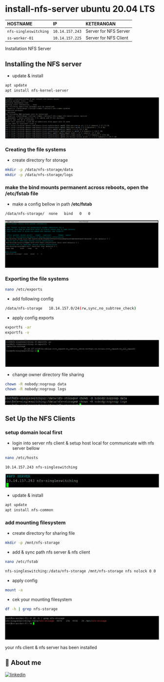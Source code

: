 # install-nfs-server ubuntu 20.04 LTS

| HOSTNAME              | IP              | KETERANGAN            |
| :---------------------| :---------------| :---------------------|
| `nfs-singleswitching` | `10.14.157.243` | Server for NFS Server |
| `ss-worker-01`        | `10.14.157.225` | Server for NFS Client |

Installation NFS Server
## Installing the NFS server
- update & install
```bash
apt update
apt install nfs-kernel-server
```

![Alt text](image.png)

### Creating the file systems
- create directory for storage
```bash
mkdir -p /data/nfs-storage/data
mkdir -p /data/nfs-storage/logs
```

### make the bind mounts permanent across reboots, open the /etc/fstab file
- make a config bellow in path **/etc/fstab**
```bash
/data/nfs-storage/  none   bind   0   0
```
![Alt text](image-1.png)

### Exporting the file systems
```bash
nano /etc/exports
```
- add following config

```bash
/data/nfs-storage   10.14.157.0/24(rw,sync,no_subtree_check)
```
- apply config exports
```bash
exportfs -ar
exportfs -v
```

![Alt text](image-2.png)

- change owner directory file sharing
```bash
chown -R nobody:nogroup data
chown -R nobody:nogroup logs
```
![Alt text](image-5.png)

## Set Up the NFS Clients
### setup domain local first
- login into server nfs client & setup host local for communicate with nfs server bellow
```bash
nano /etc/hosts
```
```bash
10.14.157.243 nfs-singleswitching
```
![Alt text](image-3.png)
- update & install 
```bash
apt update
apt install nfs-common
```

### add mounting filesystem
- create directory for sharing file
```bash
mkdir -p /mnt/nfs-storage
```
- add & sync path nfs server & nfs client
```bash
nano /etc/fstab
```
```bash
nfs-singleswitching:/data/nfs-storage /mnt/nfs-storage nfs nolock 0 0
```
- apply config
```bash
mount -a
```
- cek your mounting filesystem
```bash
df -h | grep nfs-storage
```
![Alt text](image-4.png)

your nfs client & nfs server has been installed

## 🔗 About me
[![linkedin](https://img.shields.io/badge/linkedin-0A66C2?style=for-the-badge&logo=linkedin&logoColor=white)](https://www.linkedin.com/in/falyan-zuril-587585247/)


